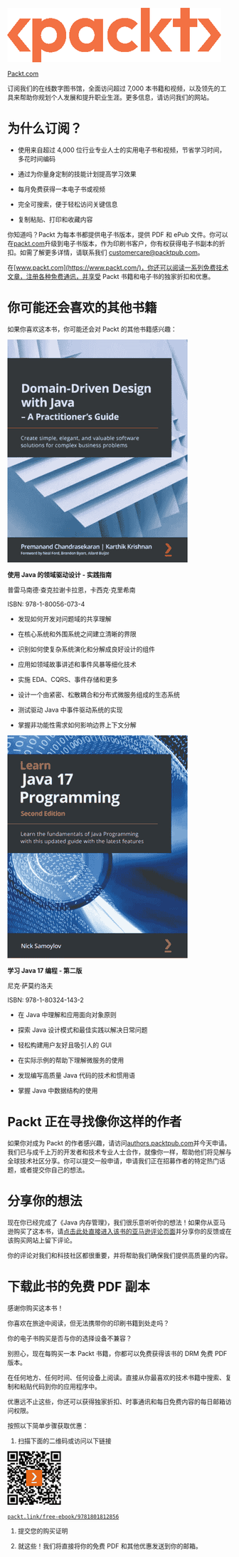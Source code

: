 ![Packt_Logo_New](img/Packt_Logo_New.png)

[Packt.com](http://Packt.com)

订阅我们的在线数字图书馆，全面访问超过 7,000 本书籍和视频，以及领先的工具来帮助你规划个人发展和提升职业生涯。更多信息，请访问我们的网站。

# 为什么订阅？

+   使用来自超过 4,000 位行业专业人士的实用电子书和视频，节省学习时间，多花时间编码

+   通过为你量身定制的技能计划提高学习效果

+   每月免费获得一本电子书或视频

+   完全可搜索，便于轻松访问关键信息

+   复制粘贴、打印和收藏内容

你知道吗？Packt 为每本书都提供电子书版本，提供 PDF 和 ePub 文件。你可以在[packt.com](http://packt.com)升级到电子书版本，作为印刷书客户，你有权获得电子书副本的折扣。如需了解更多详情，请联系我们 customercare@packtpub.com。

在[www.packt.com](https://www.packt.com/)，你还可以阅读一系列免费技术文章，注册各种免费通讯，并享受 Packt 书籍和电子书的独家折扣和优惠。

# 你可能还会喜欢的其他书籍

如果你喜欢这本书，你可能还会对 Packt 的其他书籍感兴趣：

![9781800560734_Cover](img/9781800560734_Cover.jpg)

**使用 Java 的领域驱动设计 - 实践指南**

普雷马南德·查克拉谢卡拉恩，卡西克·克里希南

ISBN: 978-1-80056-073-4

+   发现如何开发对问题域的共享理解

+   在核心系统和外围系统之间建立清晰的界限

+   识别如何使复杂系统演化和分解成良好设计的组件

+   应用如领域故事讲述和事件风暴等细化技术

+   实施 EDA、CQRS、事件存储和更多

+   设计一个由紧密、松散耦合和分布式微服务组成的生态系统

+   测试驱动 Java 中事件驱动系统的实现

+   掌握非功能性需求如何影响边界上下文分解

![9781803241432_Cover](img/9781803241432_Cover.jpg)

**学习 Java 17 编程 - 第二版**

尼克·萨莫约洛夫

ISBN: 978-1-80324-143-2

+   在 Java 中理解和应用面向对象原则

+   探索 Java 设计模式和最佳实践以解决日常问题

+   轻松构建用户友好且吸引人的 GUI

+   在实际示例的帮助下理解微服务的使用

+   发现编写高质量 Java 代码的技术和惯用语

+   掌握 Java 中数据结构的使用

# Packt 正在寻找像你这样的作者

如果你对成为 Packt 的作者感兴趣，请访问[authors.packtpub.com](http://authors.packtpub.com)并今天申请。我们已与成千上万的开发者和技术专业人士合作，就像你一样，帮助他们将见解与全球技术社区分享。你可以提交一般申请，申请我们正在招募作者的特定热门话题，或者提交你自己的想法。

# 分享你的想法

现在你已经完成了《Java 内存管理》，我们很乐意听听你的想法！如果你从亚马逊购买了这本书，请[点击此处直接进入该书的亚马逊评论页面](https://packt.link/r/1801812853)并分享你的反馈或在该购买网站上留下评论。

你的评论对我们和科技社区都很重要，并将帮助我们确保我们提供高质量的内容。

# 下载此书的免费 PDF 副本

感谢你购买这本书！

你喜欢在旅途中阅读，但无法携带你的印刷书籍到处走吗？

你的电子书购买是否与你的选择设备不兼容？

别担心，现在每购买一本 Packt 书籍，你都可以免费获得该书的 DRM 免费 PDF 版本。

在任何地方、任何时间、任何设备上阅读。直接从你最喜欢的技术书籍中搜索、复制和粘贴代码到你的应用程序中。

优惠远不止这些，你还可以获得独家折扣、时事通讯和每日免费内容的每日邮箱访问权限。

按照以下简单步骤获取优惠：

1.  扫描下面的二维码或访问以下链接

![](img/B18762_QR_Free_PDF.jpg)

[`packt.link/free-ebook/9781801812856`](https://packt.link/free-ebook/9781801812856)

1.  提交您的购买证明

1.  就这些！我们将直接将你的免费 PDF 和其他优惠发送到你的邮箱。
